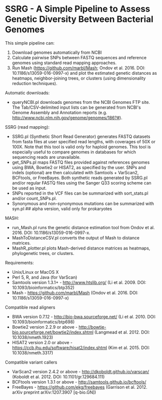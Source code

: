 # SSRG - A Simple Pipeline to Assess Genetic Diversity Between Bacterial Genomes

This simple pipeline can:
1)	Download genomes automatically from NCBI
2)	Calculate pairwise SNPs between FASTQ sequences and reference genomes using standard read mapping approaches.
3)	Run Mash (https://github.com/marbl/Mash; Ondov et al. 2016. DOI: 10.1186/s13059-016-0997-x) and plot the estimated genetic distances as heatmaps, neighbor-joining trees, or clusters (using dimensionality reduction techniques).

Automatic downloads:
- queryNCBI.pl downloads genomes from the NCBI Genomes FTP site. The Tab/CSV-delimited input lists can be generated from NCBI's Genome Assembly and Annotation reports (e.g. http://www.ncbi.nlm.nih.gov/genome/genomes/186?#).

SSRG (read mapping):
-	SSRG.pl (Synthetic Short Read Generator) generates FASTQ datasets from fasta files at user specified read lengths, with coverages of 50X or 100X. Note that this tool is valid only for haploid genomes. This tool is especially useful to compare genomes in databases for which sequencing reads are unavailable.
-	get_SNPs.pl maps FASTQ files provided against references genomes using BWA, Bowtie2 or HISAT2, as specified by the user. SNPs and indels (optional) are then calculated with Samtools + VarScan2, BCFtools, or FreeBayes. Both synthetic reads generated by SSRG.pl and/or regular FASTQ files using the Sanger Q33 scoring scheme can be used as input.
-	SNPs reported in the VCF files can be summarized with sort_stats.pl and/or count_SNPs.pl.
-	Synonymous and non-synonymous mutations can be summarized with syn.pl ## alpha version, valid only for prokaryotes 

MASH:
-	run_Mash.pl runs the genetic distance estimation tool from Ondov et al. 2016. DOI: 10.1186/s13059-016-0997-x.
-	MashToDistanceCSV.pl converts the output of Mash to distance matrices.
-	MashR_plotter.pl plots Mash-derived distance matrices as heatmaps, phylogenetic trees, or clusters.

Requirements:
- Unix/Linux or MacOS X
- Perl 5, R, and Java (for VarScan)
- Samtools version 1.3.1+ - http://www.htslib.org/ (Li et al. 2009. DOI: 10.1093/bioinformatics/btp352)
- Mash - https://github.com/marbl/Mash (Ondov et al. 2016. DOI: 10.1186/s13059-016-0997-x)

Compatible read aligners
- BWA version 0.7.12 - http://bio-bwa.sourceforge.net/ (Li et al. 2010. DOI: 10.1093/bioinformatics/btp698)
- Bowtie2 version 2.2.9 or above - http://bowtie-bio.sourceforge.net/bowtie2/index.shtml (Langmead et al. 2012. DOI: 10.1038/nmeth.1923)
- HISAT2 version 2.0 or above - https://ccb.jhu.edu/software/hisat2/index.shtml (Kim et al. 2015. DOI: 10.1038/nmeth.3317)

Compatible variant callers
- VarScan2 version 2.4.2 or above - http://dkoboldt.github.io/varscan/ (Koboldt et al. 2012. DOI: 10.1101/gr.129684.111)
- BCFtools version 1.3.1 or above - http://samtools.github.io/bcftools/
- FreeBayes - https://github.com/ekg/freebayes (Garrison et al. 2012. arXiv preprint arXiv:1207.3907 [q-bio.GN])
